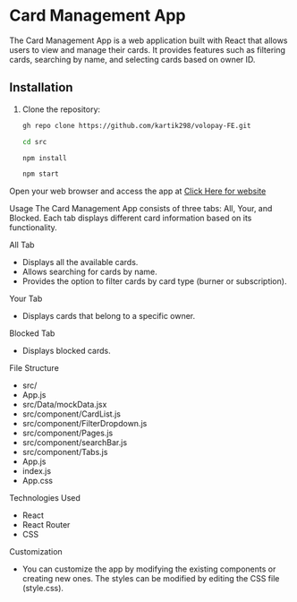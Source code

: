# Card Management App

The Card Management App is a web application built with React that allows users to view and manage their cards. It provides features such as filtering cards, searching by name, and selecting cards based on owner ID.

## Installation

1. Clone the repository:

   ```bash
   gh repo clone https://github.com/kartik298/volopay-FE.git
   
   cd src
   
   npm install
   
   npm start
   
   
  Open your web browser and access the app at [Click Here for website](https://stackblitz-starters-fhqf6g.stackblitz.io)
  
  
  Usage
  The Card Management App consists of three tabs: All, Your, and Blocked. Each tab displays different card information based on its functionality.

  All Tab
  - Displays all the available cards.
  - Allows searching for cards by name.
  - Provides the option to filter cards by card type (burner or subscription).
  
  Your Tab
  - Displays cards that belong to a specific owner.
  
  Blocked Tab
  - Displays blocked cards.
  
  File Structure
  - src/
  - App.js
  - src/Data/mockData.jsx
  - src/component/CardList.js
  - src/component/FilterDropdown.js
  - src/component/Pages.js
  - src/component/searchBar.js
  - src/component/Tabs.js
  - App.js
  - index.js
  - App.css

Technologies Used
- React
- React Router
- CSS

Customization
- You can customize the app by modifying the existing components or creating new ones. The styles can be modified by editing the CSS file (style.css).
